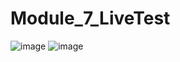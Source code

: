 # Module_7_LiveTest
![image](https://github.com/arup473/Flutter_Project/assets/104428472/bea34dba-51f4-457c-b546-dfb357edf253)
![image](https://github.com/arup473/Flutter_Project/assets/104428472/07a9a09c-4d27-498f-acad-307c0a127770)
